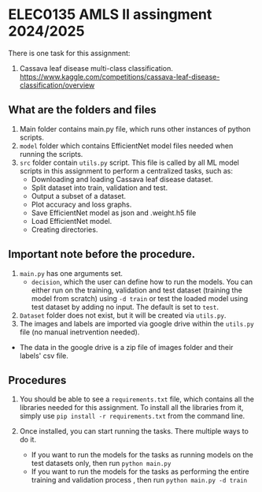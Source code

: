 # ELEC0135 AMLS II assingment 2024/2025

There is one task for this assignment:
1. Cassava leaf disease multi-class classification.
https://www.kaggle.com/competitions/cassava-leaf-disease-classification/overview

## What are the folders and files
1. Main folder contains main.py file, which runs other instances of python scripts.
2. `model` folder which contains EfficientNet model files needed when running the scripts.
4. `src` folder contain `utils.py` script. This file is called by all ML model scripts in this assignment to perform a centralized tasks, such as: 
   - Downloading and loading Cassava leaf disease dataset.
   - Split dataset into train, validation and test.
   - Output a subset of a dataset.
   - Plot accuracy and loss graphs.
   - Save EfficientNet model as json and .weight.h5 file
   - Load EfficientNet model.
   - Creating directories.

## Important note before the procedure.
1. `main.py` has one arguments set.
   - `decision`, which the user can define how to run the models. You can either run on the training, validation and test dataset (training the model from scratch) using `-d train` or test the loaded model using test dataset by adding no input. The default is set to `test`.
2. `Dataset` folder does not exist, but it will be created via `utils.py`. 
3.  The images and labels are imported via google drive within the `utils.py` file (no manual inetrvention needed). 
   - The data in the google drive is a zip file of images folder and their labels' csv file.

  
## Procedures

1. You should be able to see a `requirements.txt` file, which contains all the libraries needed for this assignment. To install all the libraries from it, simply use `pip install -r requirements.txt` from the command line.

2. Once installed, you can start running the tasks. There multiple ways to do it.
    - If you want to run the models for the tasks as running models on the test datasets only, then run `python main.py`
    - If you want to run the models for the tasks as performing the entire training and validation process , then run `python main.py -d train`